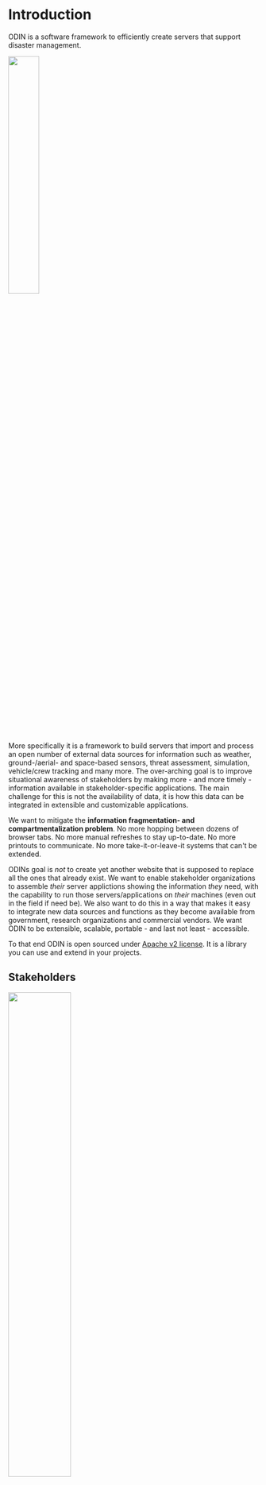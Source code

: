 # Introduction

ODIN is a software framework to efficiently create servers that support disaster management. 

<img class="mono right" src="../img/info-fragmentation.svg" width="35%"/>

More specifically it is a framework to build servers that import and process an open number of external data sources for information such as weather, ground-/aerial- and space-based sensors, threat assessment, simulation, vehicle/crew tracking and many more. The over-arching goal is to improve situational awareness of stakeholders by making more - and more timely - information available in stakeholder-specific applications. The main challenge for this is not the availability of data, it is how this data can be integrated in extensible and customizable applications. 

We want to mitigate the **information fragmentation- and compartmentalization problem**. No more hopping between dozens of browser tabs. No more manual refreshes to stay up-to-date. No more printouts to communicate. No more take-it-or-leave-it systems that can't be extended.

ODINs goal is *not* to create yet another website that is supposed to replace all the ones that already exist. We want to enable stakeholder organizations to assemble *their* server applictions showing the information *they* need, with the capability to run those servers/applications on *their* machines (even out in the field if need be). We also want to do this in a way that makes it easy to integrate new data sources and functions as they become available from government, research organizations and commercial vendors. We want ODIN to be extensible, scalable, portable - and last not least - accessible.

To that end ODIN is open sourced under [Apache v2 license](http://www.apache.org/licenses/LICENSE-2.0). It is a library you can use and extend in your projects. 

## Stakeholders

<img class="mono left" src="../img/stakeholders.svg" width="50%"/>

Our vision for ODIN goes beyond a single stakeholder. We want it to be an open (freely available) platform for both users and developers. The ODIN maintainers are just one part of the puzzle, developing and maintaining the core framework other developers can build on. We only see our role in creating generic components that implement a consistent, extensible and scalable architecture. 

User stakeholders are more than just responder organizations (of which there are many). We also envision local communities who want to improve their level of preparedness / disaster planning. Another example would be utility providers monitoring critical infrastructure. The common theme for such user stakeholders is to enhance their situational awareness but what information that entails depends on the specific incident type, stakeholder and location. 

What holds for most user stakeholder organizations is that they lack the resources to develop respective systems from scratch. The stakeholders who do have development capacity often find themselves reinventing the wheel. The stakeholders who subscribe to commercial services have no way to tailor or extend such services.

There is no single organization that could develop all service components on its own. Commercial vendors come up with new sensors. Research organizations develop new forecast models and simulators. The common theme for all such provider stakeholders is that they want to focus on their specific expertise. They don't want to duplicate existing functions just to make their products available. If they do so it just increases the information fragmentation problem we started with.

ODIN aims to be the common ground on which stakeholders can meet - free, open and extensible for all. 


## Underlying SW Architecture/Design

<img class="mono right" src="../img/actors-mono.svg" width="30%"/>

To be that common basis ODIN needs a strong architectural foundation. Since ODINs main task is to collect and then process data from various independent external sources we need good support for concurrent computation - one of the most challenging topics for software development. ODIN meets this challenge by using the [Actor Programming Model](https://en.wikipedia.org/wiki/Actor_model): asynchronously executing objects which only communicate through messages and don't share internal state (see [odin_actor](odin_actor/odin_actor.md) and [The Actor Programming Model](odin_actor/actor_basics.md) for details). 

ODIN also has to work with existing software. There is a large collection of existing work we want to build on, such as fire-behavior and micro grid wind simulators (e.g. [WindNinja](https://weather.firelab.org/windninja/)) and general geospatial data processing libraries (e.g. [GDAL](https://gdal.org/)). Given the binary nature of many of the underlying data formats, the need to efficiently use 3rd-party native libraries, the challenges of concurrent programming and the portability we strive for we chose [Rust](https://www.rust-lang.org/) as the implementation platform as it gives us

- language intrinsic memory- and thread- safety
- a well defined [Application Binary Interface](https://en.wikipedia.org/wiki/Application_binary_interface)
- a comprehensive cross-platform standard library
- a huge external [eco-system](https://crates.io/)
- good asynchronous programming support, both in the language and its libraries
- powerful abstraction features for large scale program design
- a mature, consistent tool chain (especially including dependency management)
- high efficiency / low system overhead (one of Rusts design goals is "zero cost abstraction")

What do we want to build on that basis? 


## ODIN Application Types

While ODIN contains all sort of command line tools, the primary targets are two types of servers:

- user servers - providing data visualization for end users
- edge servers - factoring out network-, compute- and data volume-intense tasks to dedicated machinery 

Both are built from the same ODIN components and follow the same architectural design outlined above.


### User Servers

ODIN user servers are not supposed to handle millions of requests from large numbers of simultaneous but isolated users. The servers we mainly target support medium size workgroups of stakeholder users (<1000) with the need for:

- automatic data update (also for low latency tracking data)
- collaboration (synchronized views)
 
The main application model for user servers is a [Single Page Application](https://en.wikipedia.org/wiki/Single-page_application). The main user interface is a web browser - ODIN does not require end user installation and can be used on existing machinery.

<img class="mono left" src="../img/odin-spa-mono.svg" width="45%"/>

A Single Page Application (SPA) mainly uses two types of actors: importers and a SPAServer. An Importer is a dedicated component to handle a single external data source, including data retrieval schedule and translation into ODIN internal format (if required). Importers are completely independent of each other which makes it simple to add new ones. Their results are sent via messages to a SPA-Server actor that distributes the information to connected users. 

The SPA-Server actor utilizes MicroService objects that are managing static and dynamic content which is shown as separate layers on the served web page. Static content mostly consists of HTML and associated Javascript modules. It can be initialized from files or compiled into stand-alone executables and is served via http(s) protocol. 

Stand alone ODIN SPA servers do not require any additional files/installation other than the executable itself. They can be thought of as traditional desktop applications that just use a browser as the user interface.

To ensure realtime update (down to 1Hz) of low latency data such as tracked objects ODIN utilizes [WebSockets](https://en.wikipedia.org/wiki/WebSocket) that are managed by the MicroService objects, and processed in the browser by ODINs Javascript modules (assets).

For geospatial display in the browser ODIN uses the open source [CesiumJS](https://cesium.com/platform/cesiumjs/) library, which is built on top of [WebGL](https://en.wikipedia.org/wiki/WebGL) and hence supports hardware accelerated 3D graphics to display a virtual globe.

ODINs user interface components such as (movable) windows, lists and buttons are implemented with ODINs own Javascript library that resembles a traditional desktop and is highly (user-) configurable.


### Edge Servers

ODIN edge servers are the means to make ODIN applications scalable - they provide condensed/consolidated input data for user servers by factoring out high computational workloads and/or large input data volumes into dedicated machines with high speed network access. Edge servers are primarily used to reduce downstream processing and data volume.

<img class="mono right" src="../img/odin-edge-mono.svg" width="40%"/>

Assume for instance micro-grid (location/terrain- aware) wind forecast for a given incident area, such as provided by [WindNinja](https://weather.firelab.org/windninja/). This not only requires high speed machinery to execute the simulation but also needs significant bandwidth/connectivity to obtain the required input data such as weather forecasts and station reports, high resolution digital elevation models, vegetation/fuel models and more. The user-facing results of the simulation can be compiled into relatively small and simple text (CSV) files containing a wind vector grid in the area of interest. 


## Examples

To get an idea of what ODIN servers might look like on end user machines we refer to two of our TFRSAC talks:

  * [spring 2023](https://www.youtube.com/watch?v=b9DfMBYCe-s&t=4950s)
  * [fall 2022](https://www.youtube.com/watch?v=gCBXOaybDLA)

